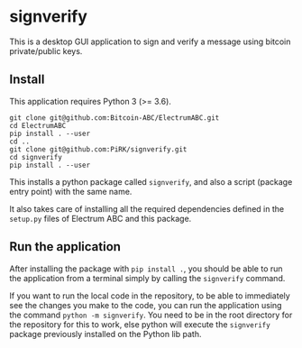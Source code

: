 # signverify
This is a desktop GUI application to sign and verify a message using bitcoin private/public keys.

## Install

This application requires Python 3 (>= 3.6).

```shell
git clone git@github.com:Bitcoin-ABC/ElectrumABC.git
cd ElectrumABC
pip install . --user
cd ..
git clone git@github.com:PiRK/signverify.git
cd signverify
pip install . --user
```

This installs a python package called `signverify`, and also a script
(package entry point) with the same name.

It also takes care of installing all the required dependencies defined
in the `setup.py` files of Electrum ABC and this package.

## Run the application

After installing the package with `pip install .`, you should be able to run
the application from a terminal simply by calling the `signverify` command.

If you want to run the local code in the repository, to be able to immediately
see the changes you make to the code, you can run the application using the command
`python -m signverify`. You need to be in the root directory for the repository
for this to work, else python will execute the `signverify` package previously installed
on the Python lib path.

